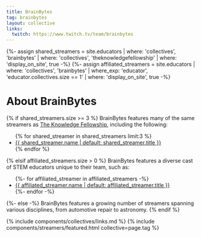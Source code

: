 ```yaml
---
title: BrainBytes
tag: brainbytes
layout: collective
links:
  twitch: https://www.twitch.tv/team/brainbytes
---
```

{%- assign shared_streamers = site.educators | where: 'collectives', 'brainbytes' | where: 'collectives', 'theknowledgefellowship' | where: 'display_on_site', true -%}
{%- assign affiliated_streamers = site.educators | where: 'collectives', 'brainbytes' | where_exp: 'educator', 'educator.collectives.size == 1' | where: 'display_on_site', true -%}
# About BrainBytes

{% if shared_streamers.size >= 3 %}
BrainBytes features many of the same streamers as <a href="{{ '/collectives/theknowledgefellowship' | relative_url }}">The Knowledge Fellowship</a>, including the following:
<ul class="list-streamers">
{% for shared_streamer in shared_streamers limit:3 %}
  <li>
    <a href="{{ shared_streamer.url }}">{{ shared_streamer.name | default: shared_streamer.title }}</a>
  </li>
{% endfor %}
</ul>
{% elsif affiliated_streamers.size > 0 %}
BrainBytes features a diverse cast of STEM educators unique to their team, such as:

<ul class="list-streamers">
{%- for affiliated_streamer in affiliated_streamers -%}
  <li>
    <a href="{{ affiliated_streamer.url }}">{{ affiliated_streamer.name | default: affiliated_streamer.title }}</a>
  </li>
{%- endfor -%}
</ul>
{%- else -%}
BrainBytes features a growing number of streamers spanning various disciplines, from automotive repair to astronomy.
{% endif %}

{% include components/collectives/links.md %}
{% include components/streamers/featured.html collective=page.tag %}
